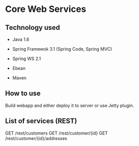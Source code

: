 # Core Web Services

## Technology used

- Java 1.6

- Spring Framewok 3.1 (Spring Code, Spring MVC)

- Spring WS 2.1

- Ebean

- Maven

## How to use

Build webapp and either deploy it to server or use Jetty plugin.

## List of services (REST)

GET /rest/customers
GET /rest/customer/{id}
GET /rest/customer/{id}/addresses
